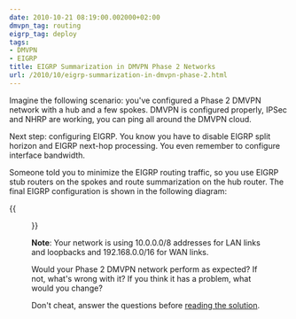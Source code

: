 ```yaml
---
date: 2010-10-21 08:19:00.002000+02:00
dmvpn_tag: routing
eigrp_tag: deploy
tags:
- DMVPN
- EIGRP
title: EIGRP Summarization in DMVPN Phase 2 Networks
url: /2010/10/eigrp-summarization-in-dmvpn-phase-2.html
---
```

Imagine the following scenario: you've configured a Phase 2 DMVPN network with a hub and a few spokes. DMVPN is configured properly, IPSec and NHRP are working, you can ping all around the DMVPN cloud.

Next step: configuring EIGRP. You know you have to disable EIGRP split horizon and EIGRP next-hop processing. You even remember to configure interface bandwidth.

Someone told you to minimize the EIGRP routing traffic, so you use EIGRP stub routers on the spokes and route summarization on the hub router. The final EIGRP configuration is shown in the following diagram:
<!--more-->
{{<figure src="/2010/10/s1600-eigrpsum.png">}}

**Note**: Your network is using 10.0.0.0/8 addresses for LAN links and loopbacks and 192.168.0.0/16 for WAN links.

Would your Phase 2 DMVPN network perform as expected? If not, what's wrong with it? If you think it has a problem, what would you change?

Don't cheat, answer the questions before [reading the solution](/2010/10/solution-eigrp-summarization-breaks.html).
